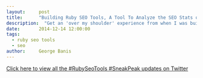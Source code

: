 ```yaml
---
layout:     post
title:      "Building Ruby SEO Tools, A Tool To Analyze the SEO Stats of your Blog Posts"
description:  "Get an 'over my shoulder' experience from when I was building Ruby Seo Tools."
date:       2014-12-14 12:00:00
tags:
  - ruby seo tools
  - seo
author:     George Banis
---
```


<a class="twitter-timeline" href="https://twitter.com/search?q=%23rubyseotools%20%23sneakpeak" data-widget-id="544284288066535424">Click here to view all the #RubySeoTools #SneakPeak updates on Twitter</a>

<script>
!function(d,s,id){var js,fjs=d.getElementsByTagName(s)[0],p=/^http:/.test(d.location)?'http':'https';if(!d.getElementById(id)){js=d.createElement(s);js.id=id;js.src=p+"://platform.twitter.com/widgets.js";fjs.parentNode.insertBefore(js,fjs);}}(document,"script","twitter-wjs");</script>
